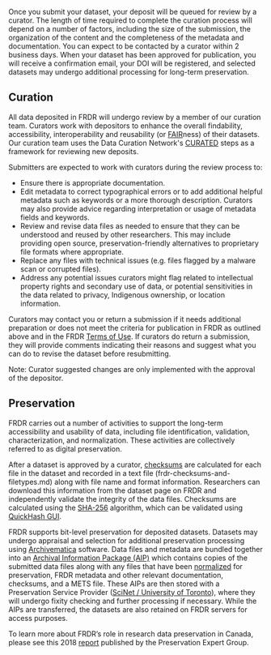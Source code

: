 ﻿Once you submit your dataset, your deposit will be queued for review by a curator. The length of time required to complete the curation process will depend on a number of factors, including the size of the submission, the organization of the content and the completeness of the metadata and documentation. You can expect to be contacted by a curator within 2 business days. When your dataset has been approved for publication, you will receive a confirmation email, your DOI will be registered, and selected datasets may undergo additional processing for long-term preservation.

## Curation
All data deposited in FRDR will undergo review by a member of our curation team. Curators work with depositors to enhance the overall findability, accessibility, interoperability and reusability (or [FAIR](https://doi.org/10.1038/sdata.2016.18)ness) of their datasets. Our curation team uses the Data Curation Network's [CURATED](https://datacurationnetwork.org/outputs/workflows/) steps as a framework for reviewing new deposits.

Submitters are expected to work with curators during the review process to:
* Ensure there is appropriate documentation.
* Edit metadata to correct typographical errors or to add additional helpful metadata such as keywords or a more thorough description. Curators may also provide advice regarding interpretation or usage of metadata fields and keywords.
* Review and revise data files as needed to ensure that they can be understood and reused by other researchers. This may include providing open source, preservation-friendly alternatives to proprietary file formats where appropriate. 
* Replace any files with technical issues (e.g. files flagged by a malware scan or corrupted files).
* Address any potential issues curators might flag related to intellectual property rights and secondary use of data, or potential sensitivities in the data related to privacy, Indigenous ownership, or location information.

Curators may contact you or return a submission if it needs additional preparation or does not meet the criteria for publication in FRDR as outlined above and in the FRDR [Terms of Use](/policies/en/terms_of_use/). If curators do return a submission, they will provide comments indicating their reasons and suggest what you can do to revise the dataset before resubmitting.

Note: Curator suggested changes are only implemented with the approval of the depositor.

## Preservation

FRDR carries out a number of activities to support the long-term accessibility and usability of data, including file identification, validation, characterization, and normalization. These activities are collectively referred to as digital preservation. 

After a dataset is approved by a curator, [checksums](https://en.wikipedia.org/wiki/Checksum) are calculated for each file in the dataset and recorded in a text file (frdr-checksums-and-filetypes.md) along with file name and format information. Researchers can download this information from the dataset page on FRDR and independently validate the integrity of the data files. Checksums are calculated using the [SHA-256](https://en.wikipedia.org/wiki/SHA-2) algorithm, which can be validated using [QuickHash GUI](https://www.quickhash-gui.org/).

FRDR supports bit-level preservation for deposited datasets. Datasets may undergo appraisal and selection for additional preservation processing using [Archivematica](https://www.archivematica.org)  software. Data files and metadata are bundled together into an [Archival Information Package (AIP)](https://www.archivematica.org/en/docs/archivematica-1.13/user-manual/archival-storage/aip-structure/#) which contains copies of the submitted data files along with any files that have been [normalized](https://www.archivematica.org/en/docs/archivematica-1.13/user-manual/ingest/ingest/#normalize) for preservation, FRDR metadata and other relevant documentation, checksums, and a METS file. These AIPs are then stored with a Preservation Service Provider ([SciNet / University of Toronto](https://www.scinethpc.ca/)), where they will undergo fixity checking and further processing if necessary. While the AIPs are transferred, the datasets are also retained on FRDR servers for access purposes.

To learn more about FRDR’s role in research data preservation in Canada, please see this 2018 [report](https://doi.org/10.14288/1.0371946) published by the Preservation Expert Group.

